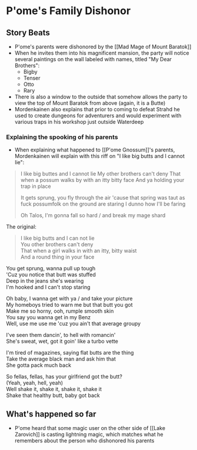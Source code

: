 # P'ome's Family Dishonor
## Story Beats
* P'ome's parents were dishonored by the [[Mad Mage of Mount Baratok]]
* When he invites them into his magnificent mansion, the party will notice several paintings on the wall labeled with names, titled "My Dear Brothers":
  * Bigby
  * Tenser
  * Otto
  * Rary
* There is also a window to the outside that somehow allows the party to view the top of Mount Baratok from above (again, it is a Butte)
* Mordenkainen also explains that prior to coming to defeat Strahd he used to create dungeons for adventurers and would experiment with various traps in his workshop just outside Waterdeep

### Explaining the spooking of his parents
* When explaining what happened to [[P'ome Gnossum]]'s parents, Mordenkainen will explain with this riff on "I like big butts and I cannot lie":
> I like big buttes and I cannot lie
> My other brothers can't deny
> That when a possum walks by with an itty bitty face
> And ya holding your trap in place
> 
> It gets sprung, you fly through the air
> 'cause that spring was taut as fuck
> possumfolk on the ground are staring
> I dunno how I'll be faring
> 
> Oh Talos, I'm gonna fall so hard / and break my mage shard
> 

The original:
> I like big butts and I can not lie  
You other brothers can't deny  
That when a girl walks in with an itty, bitty waist  
And a round thing in your face  
  
You get sprung, wanna pull up tough  
'Cuz you notice that butt was stuffed  
Deep in the jeans she's wearing  
I'm hooked and I can't stop staring  
  
Oh baby, I wanna get with ya / and take your picture  
My homeboys tried to warn me but that butt you got  
Make me so horny, ooh, rumple smooth skin  
You say you wanna get in my Benz  
Well, use me use me 'cuz you ain't that average groupy  
  
I've seen them dancin', to hell with romancin'  
She's sweat, wet, got it goin' like a turbo vette  
  
I'm tired of magazines, saying flat butts are the thing  
Take the average black man and ask him that  
She gotta pack much back  
  
So fellas, fellas, has your girlfriend got the butt?  
(Yeah, yeah, hell, yeah)  
Well shake it, shake it, shake it, shake it  
Shake that healthy butt, baby got back

## What's happened so far
* P'ome heard that some magic user on the other side of [[Lake Zarovich]] is casting lightning magic, which matches what he remembers about the person who dishonored his parents
